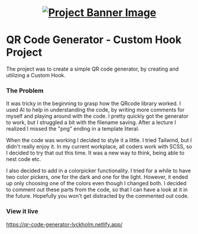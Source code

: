 <h1 align="center">
  <a href="">
    <img src="/src/assets/custom-hooks.svg" alt="Project Banner Image">
  </a>
</h1>

# QR Code Generator - Custom Hook Project

The project was to create a simple QR code generator, by creating and utilizing a Custom Hook. 

### The Problem

It was tricky in the beginning to grasp how the QRcode library worked. I used AI to help in understanding the code, by writing more comments for myself and playing around with the code. I pretty quickly got the generator to work, but I struggled a bit with the filename saving. After a lecture I realized I missed the "png" ending in a template literal. 

When the code was working I decided to style it a little. I tried Tailwind, but I didn't really enjoy it. In my current workplace, all coders work with SCSS, so I decided to try that out this time. It was a new way to think, being able to nest code etc. 

I also decided to add in a colorpicker functionality. I tried for a while to have two color pickers, one for the dark and one for the light. However, it ended up only choosing one of the colors even though I changed both. I decided to comment out these parts from the code, so that I can have a look at it in the future. Hopefully you won't get distracted by the commented out code. 

### View it live

https://qr-code-generator-lyckholm.netlify.app/